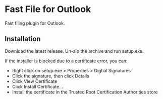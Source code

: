 # Fast File for Outlook

Fast filing plugin for Outlook.

## Installation
Download the latest release. Un-zip the archive and run setup.exe.

If the installer is blocked due to a certificate error, you can:
* Right click on setup.exe > Properties > Digtial Signatures
* Click the signature, then click Details
* Click View Certificate
* Click Install Certificate...
* Install the certificate in the Trusted Root Certification Authorities store

